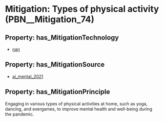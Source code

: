 # Mitigation: __Types of physical activity__ (PBN__Mitigation_74)

## Property: has_MitigationTechnology

* [nan](../Technology/PBN__Technology_22)

## Property: has_MitigationSource

* [ai_mental_2021](../Article/PBN__Article_242)

## Property: has_MitigationPrinciple

Engaging in various types of physical activities at home, such as yoga, dancing, and exergames, to improve mental health and well-being during the pandemic.

